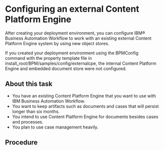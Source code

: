 # Configuring an external Content Platform Engine

After creating your deployment environment, you can configure IBM® Business Automation Workflow to work with an existing external Content Platform Engine system by using new object stores.

If you created your deployment environment using the
BPMConfig command with the property template file in
install\_root/BPM/samples/config/externalcpe, the internal Content Platform Engine and embedded document store were not
configured.

## About this task

- You have an existing Content Platform Engine that you want
to use with IBM Business Automation Workflow.
- You want to keep artifacts such as documents and cases that will persist longer than six
months.
- You intend to use Content Platform Engine for documents
besides cases and processes.
- You plan to use case management heavily.

## Procedure